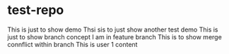 # test-repo
This is  just to show demo
Thsi sis to just show another test demo
This is just to show branch concept
I am in feature branch
This is to show merge connflict within branch
This is user 1 content
